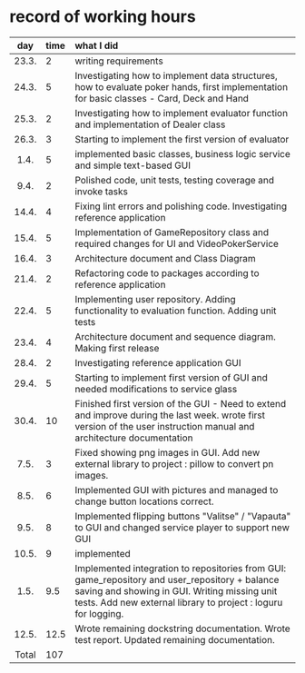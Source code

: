 # record of working hours

| day   | time | what I did  |
| :----:|:-----| :-----|
| 23.3. | 2    | writing requirements |
| 24.3. | 5    | Investigating how to implement data structures, how to evaluate poker hands, first implementation for basic classes - Card, Deck and Hand|
| 25.3. | 2    | Investigating how to implement evaluator function and  implementation of Dealer class|
| 26.3. | 3    | Starting to implement the first version of evaluator  |
| 1.4.  | 5    | implemented basic classes, business logic service and simple text-based GUI  |
| 9.4.  | 2    | Polished code, unit tests, testing coverage and invoke tasks
| 14.4. | 4    | Fixing lint errors and polishing code. Investigating reference application  |
| 15.4. | 5    | Implementation of GameRepository class and required changes for UI and VideoPokerService   |
| 16.4. | 3    | Architecture document and Class Diagram  |
| 21.4. | 2    | Refactoring code to packages according to reference application  |
| 22.4. | 5    | Implementing user repository. Adding functionality to evaluation function. Adding unit tests |
| 23.4. | 4    | Architecture document and sequence diagram. Making first release  |
| 28.4. | 2    | Investigating reference application GUI   |
| 29.4. | 5    | Starting to implement first version of GUI and needed modifications to service glass |
| 30.4. | 10    | Finished first version of the GUI - Need to extend and improve during the last week. wrote first version of the user instruction manual and architecture documentation  |
| 7.5. | 3    | Fixed showing png images in GUI. Add new external library to project : pillow to convert pn images.
| 8.5. | 6    | Implemented GUI with pictures and managed to change button locations correct.
| 9.5. | 8    | Implemented flipping buttons "Valitse" / "Vapauta" to GUI and changed service player to support new GUI
| 10.5. | 9    | implemented
| 1.5. | 9.5    | Implemented integration to repositories from GUI: game_repository and user_repository + balance saving and showing in GUI.  Writing missing unit tests. Add new external library to project : loguru for logging.
| 12.5. | 12.5    | Wrote remaining dockstring documentation. Wrote test report. Updated remaining documentation.
| Total   | 107   | |

